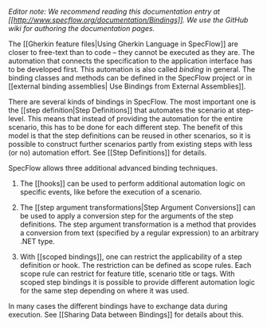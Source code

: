 _Editor note: We recommend reading this documentation entry at [[http://www.specflow.org/documentation/Bindings]]. We use the GitHub wiki for authoring the documentation pages._

The [[Gherkin feature files|Using Gherkin Language in SpecFlow]] are closer to free-text than to code – they cannot be executed as they are. The automation that connects the specification to the application interface has to be developed first. This automation is also called _binding_ in general. The binding classes and methods can be defined in the SpecFlow project or in [[external binding assemblies|
Use Bindings from External Assemblies]].

There are several kinds of bindings in SpecFlow. The most important one is the [[step definition|Step Definitions]] that automates the scenario at step-level. This means that instead of providing the automation for the entire scenario, this has to be done for each different step. The benefit of this model is that the step definitions can be reused in other scenarios, so it is possible to construct further scenarios partly from existing steps with less (or no) automation effort. See [[Step Definitions]] for details.

SpecFlow allows three additional advanced binding techniques. 

1. The [[hooks]] can be used to perform additional automation logic on specific events, like before the execution of a scenario.

2. The [[step argument transformations|Step Argument Conversions]] can be used to apply a conversion step for the arguments of the step definitions. The step argument transformation is a method that provides a conversion from text (specified by a regular expression) to an arbitrary .NET type. 

3. With [[scoped bindings]], one can restrict the applicability of a step definition or hook. The restriction can be defined as scope rules. Each scope rule can restrict for feature title, scenario title or tags. With scoped step bindings it is possible to provide different automation logic for the same step depending on where it was used. 

In many cases the different bindings have to exchange data during execution. See [[Sharing Data between Bindings]] for details about this.

